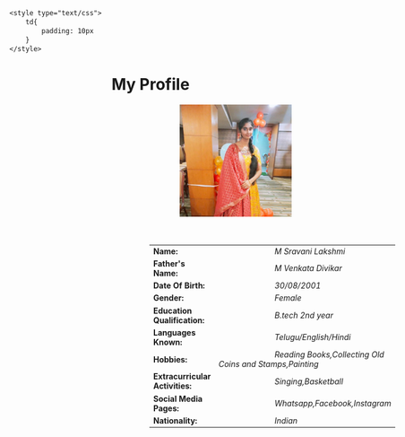 <html>
<head>
	
	<style type="text/css">
		td{
			padding: 10px
		}
	</style>
</head>
<body>
<h1 style="text-align: center;">My Profile</h1>
<img src="star.jpg" alt='Sravani photo' width='200px' align="right" padding='20px'>
<center>
<table style="margin-left: 200px;padding: 50px;">

<tr><td><b>Name:</b></td><td> <i style="margin-left: 100px">M Sravani Lakshmi</i></td></tr>

<tr><td><b>Father's Name:</b></td><td><i style="margin-left: 100px">M Venkata Divikar</i></td></tr>

<tr><td><b>Date Of Birth:</b></td><td><i style="margin-left: 100px">30/08/2001</i></td></tr>

<tr><td><b>Gender:</b></td><td><i style="margin-left: 100px">Female</i></td></tr>

<tr><td><b>Education Qualification:</b></td><td><i style="margin-left: 100px">B.tech 2nd year</i></td></tr>

<tr><td><b>Languages Known:</b></td><td><i style="margin-left: 100px">Telugu/English/Hindi</i></td></tr>
<tr><td><b>Hobbies:</b></td><td><i style="margin-left: 100px">Reading Books,Collecting Old Coins and Stamps,Painting</i></td></tr>
<tr><td><b>Extracurricular Activities:</b></td><td><i style="margin-left: 100px">Singing,Basketball</i></td></tr>
<tr><td><b>Social Media Pages:</b></td><td><i style="margin-left: 100px">Whatsapp,Facebook,Instagram</i></td></tr>
<tr><td><b>Nationality:</b></td><td><i style="margin-left: 100px">Indian</i></td></tr>
</table>
</center>
</body>
</html>
